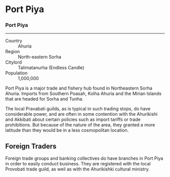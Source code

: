 # Port Piya

<div class="place-sidebar"'>
<h3>Port Piya</h3>
<hr>
<dl>
  <dt>Country</dt>
  <dd>Ahuria</dd>
  <dt>Region</dt>
  <dd>North-eastern Sorha</dd>
  <dt>Citylord</dt>
  <dd>Talimatanurha (Endless Candle)</dd>
  <dt>Population</dt>
  <dd>1,000,000</dd>
</dl>
</div>

Port Piya is a major trade and fishery hub found in Northeastern Sorha Ahuria.
Imports from Southern Poasah, Kolha Ahuria and the Mirian Islands that are
headed for Sorha and Tunha. 

The local Pravabati guilds, as is typical in such trading stops, do have
considerable power, and are often in some contention with the Ahurikishi and
Akkibati about certain policies such as import tariffs or trade prohibitions.
But because of the nature of the area, they granted a more latitude than they
would be in a less cosmopolitan location.

## Foreign Traders

Foreign trade groups and banking collectives do have branches in Port Piya in
order to easily conduct business. They are registered with the local Provobati
trade guild, as weil as with the Ahurikishki cultural ministry.